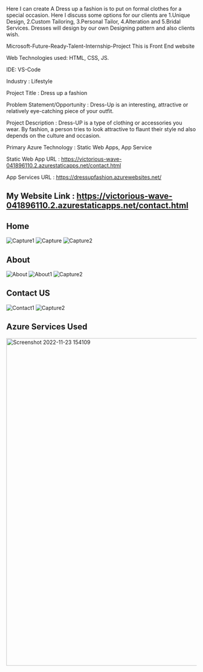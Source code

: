 Here I can create A Dress up a fashion is to put on formal clothes for a special occasion. Here I discuss some options for our clients are 1.Unique Design, 2.Custom Tailoring, 3.Personal Tailor, 4.Alteration and 5.Bridal Services. Dresses will design by our own Designing pattern and also clients wish.

Microsoft-Future-Ready-Talent-Internship-Project This is Front End website

Web Technologies used: HTML, CSS, JS.

IDE: VS-Code

Industry : Lifestyle

Project Title : Dress up a fashion

Problem Statement/Opportunity : Dress-Up is an interesting, attractive or relatively eye-catching piece of your outfit.

Project Description : Dress-UP is a type of clothing or accessories you wear. By fashion, a person tries to look attractive to flaunt their style nd also depends on the culture and occasion.

Primary Azure Technology : Static Web Apps, App Service

Static Web App URL : https://victorious-wave-041896110.2.azurestaticapps.net/contact.html

App Services URL : https://dressupfashion.azurewebsites.net/

## My Website Link : https://victorious-wave-041896110.2.azurestaticapps.net/contact.html

## Home
![Capture1](https://user-images.githubusercontent.com/116636938/203292509-345ddac7-f853-41bc-a849-f85886bd043e.JPG)
![Capture](https://user-images.githubusercontent.com/116636938/203292501-edcec79a-5ac1-4de1-b8b9-81bd02d92b68.JPG)
![Capture2](https://user-images.githubusercontent.com/116636938/203292513-380347c0-bae1-4275-b90b-b87fb458af0d.JPG)

## About
![About](https://user-images.githubusercontent.com/116636938/203292596-74ecd64b-1de4-48f8-a70c-73e33e858aef.JPG)
![About1](https://user-images.githubusercontent.com/116636938/203292598-586fe59d-3f57-4317-b0c8-b8ceddd8596b.JPG)
![Capture2](https://user-images.githubusercontent.com/116636938/203292590-5dd50441-7ca8-4764-b2a3-c5c782edfdde.JPG)

## Contact US
![Contact1](https://user-images.githubusercontent.com/116636938/203292681-350c8533-464f-4cc3-9c68-d7572495c569.JPG)
![Capture2](https://user-images.githubusercontent.com/116636938/203292690-62defe86-752d-4b2b-b1b0-784a44e2f34f.JPG)

## Azure Services Used
<img width="867" alt="Screenshot 2022-11-23 154109" src="https://user-images.githubusercontent.com/116636938/203520936-d60c5809-b9bf-4ad2-a7c2-0100454452d9.png">

